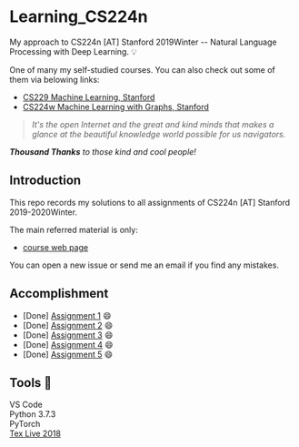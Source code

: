 # Learning_CS224n
My approach to CS224n [AT] Stanford 2019Winter -- Natural Language Processing with Deep Learning. 💡

One of many my self-studied courses. You can also check out some of them via belowing links:
- [CS229 Machine Learning, Stanford](https://github.com/LFhase/CS229)
- [CS224w Machine Learning with Graphs, Stanford](https://github.com/LFhase/Learning_CS224w)

> *It's the open Internet and the great and kind minds that makes a glance at the beautiful knowledge world possible for us navigators.*

***Thousand Thanks** to those kind and cool people!*

## Introduction 
This repo records my solutions to all assignments of CS224n [AT] Stanford 2019-2020Winter. <br>

The main referred material is only:
- [course web page](https://web.stanford.edu/class/cs224n/)

You can open a new issue or send me an email if you find any mistakes.

## Accomplishment 
- [Done] [Assignment 1](https://github.com/LFhase/Learning_CS224N/blob/master/Homework/a1/exploring_word_vectors.ipynb) 😄
- [Done] [Assignment 2](https://github.com/LFhase/Learning_CS224N/tree/master/Homework/a2/a2_solution.pdf) 😄
- [Done] [Assignment 3](https://github.com/LFhase/Learning_CS224N/tree/master/Homework/a3/a3_solution.pdf) 😄
- [Done] [Assignment 4](https://github.com/LFhase/Learning_CS224N/tree/master/Homework/a4/a4_solution.pdf) 😄
- [Done] [Assignment 5](https://github.com/LFhase/Learning_CS224N/tree/master/Homework/a5_public/a5_solution.pdf) 😄

## Tools 🔨
VS Code <br>
Python 3.7.3 <br>
PyTorch <br>
[Tex Live 2018](http://www.tug.org/texlive/windows.html) 